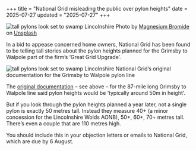 +++
title = "National Grid misleading the public over pylon heights"
date = 2025-07-27
updated = "2025-07-27"
+++
      
<img class="img" src="/img/2025-07-27-magnesium-bromid.webp" alt="tall pylons look set to swamp Lincolnshire"/>
<span class="caption">Photo by <a href="https://unsplash.com/@magnesiumbromide?utm_content=creditCopyText&utm_medium=referral&utm_source=unsplash">Magnesium Bromide</a> on <a href="https://unsplash.com/photos/a-tall-tower-with-lots-of-power-lines-above-it-cWhTraK3Oco?utm_content=creditCopyText&utm_medium=referral&utm_source=unsplash">Unsplash</a></span>

In a bid to appease concerned home owners, National Grid has been found to be telling tall stories about the pylon heights planned for the Grimsby to Walpole part of the firm’s ‘Great Grid Upgrade’.

<img class="img" src="/img/2025-07-27-grimsby-pylon-heights.webp" alt="tall pylons look set to swamp Lincolnshire"/>
<span class="caption">National Grid’s original documentation for the Grimsby to Walpole pylon line</span>

The [original documentation](https://www.nationalgrid.com/document/561116/download#page32) – see above – for the 87-mile long Grimsby to Walpole line said pylon heights would be ‘typically around 50m in height’.

But if you look through the pylon heights planned a year later, not a single pylon is exactly 50 metres tall. Instead they measure 40+ (a minor concession for the Lincolnshire Wolds AONB), 50+, 60+, 70+ metres tall. There’s even a couple that are 110 metres high.

You should include this in your objection letters or emails to National Grid, which are due by 6 August.